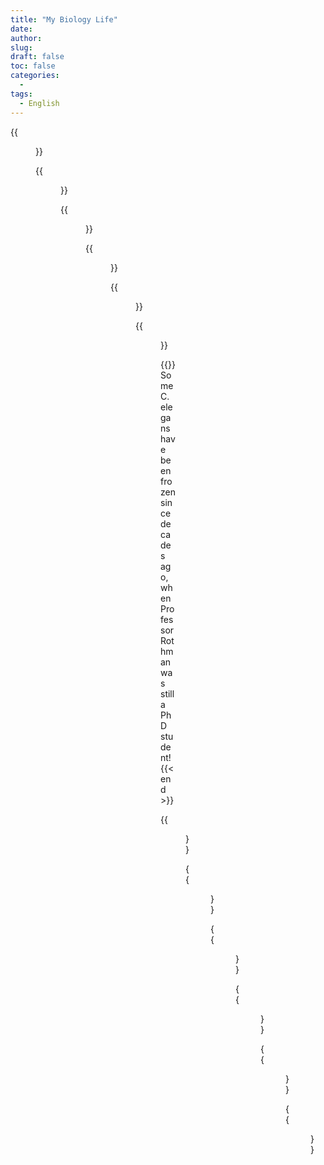 ```yaml
---
title: "My Biology Life"
date: 
author: 
slug: 
draft: false
toc: false
categories:
  - 
tags:
  - English
---
```


{{<figure src="https://scontent-msp1-1.xx.fbcdn.net/v/t1.6435-9/247180031_3101834000088903_3111911247179035199_n.jpg?_nc_cat=107&ccb=1-5&_nc_sid=0debeb&_nc_ohc=p_IUyZXU9IgAX-5FDNc&_nc_ht=scontent-msp1-1.xx&oh=2ae219f16d91896335945a496868f9e4&oe=6197D570" title="Rothman Lab, MCDB Department" caption="Where I worked for 2 years!">}}

{{<figure src="https://scontent-msp1-1.xx.fbcdn.net/v/t1.6435-9/247839523_3101789686760001_8473628667156286041_n.jpg?_nc_cat=106&ccb=1-5&_nc_sid=0debeb&_nc_ohc=SDdal5hwTG0AX8ZPP_a&_nc_ht=scontent-msp1-1.xx&oh=2629293a73888430c80228b63bd62ab3&oe=6199C28C" caption="Me in Summer 2018!">}} 
        
{{<figure src="https://scontent-msp1-1.xx.fbcdn.net/v/t1.6435-9/248202743_3101788503426786_6572638950162722000_n.jpg?_nc_cat=107&ccb=1-5&_nc_sid=0debeb&_nc_ohc=8WRYBDvBf4AAX_hzXjr&tn=56ndwYLw8MJgaWYy&_nc_ht=scontent-msp1-1.xx&oh=1ceb2ca5c51e80fb53f761f188e28452&oe=6198A15B" title="C. elegans (nematodes) are raised here in sealed plates!" caption="Each plate is denoted with date and temperature preserveed, as well as C. elegans type.">}} 
  
{{<figure src="https://scontent-msp1-1.xx.fbcdn.net/v/t1.6435-9/246416236_3101857470086556_5683068099215837044_n.jpg?_nc_cat=106&ccb=1-5&_nc_sid=0debeb&_nc_ohc=CsNosBwNQh0AX8ehfrs&_nc_ht=scontent-msp1-1.xx&oh=39af1d2590905d6d3f095adb80def6ba&oe=61977B44" caption="Synchronize C. elegans embryos.">}} 
    
{{<figure src="https://scontent-msp1-1.xx.fbcdn.net/v/t1.6435-9/248152189_3101789046760065_5474483436471935421_n.jpg?_nc_cat=102&ccb=1-5&_nc_sid=0debeb&_nc_ohc=ERoOMppplY8AX8QXtgK&_nc_ht=scontent-msp1-1.xx&oh=b9670b4bb2c96f76afebf64d3e4ca699&oe=619A13E9" caption="Design chemotaxis experiments and examine social behavior of C. elegans: they have short-term memory!">}} 
  
{{<figure src="https://scontent-msp1-1.xx.fbcdn.net/v/t1.6435-9/247927103_3101789970093306_370093813079896855_n.jpg?_nc_cat=104&ccb=1-5&_nc_sid=0debeb&_nc_ohc=7gQDYq4wgwQAX_iqC9h&_nc_ht=scontent-msp1-1.xx&oh=e4a18b093a7c4091fd69bc0eac923bf5&oe=6199EB44" caption="Froze the elegans to test long-term memory retention.">}} 

{{<block class="note" >}}
Some C. elegans have been frozen since decades ago, when Professor Rothman was still a PhD student!
{{< end >}}
  
  
{{<figure src="https://scontent-msp1-1.xx.fbcdn.net/v/t1.6435-9/248213379_3101789646760005_6556330319939836646_n.jpg?_nc_cat=107&ccb=1-5&_nc_sid=0debeb&_nc_ohc=0Jl-w_JlVycAX_3YYUG&_nc_ht=scontent-msp1-1.xx&oh=21315bda7e1a13b04d2caa862ee4ab75&oe=61989BC8" caption="Water bears(tardigrades) are rasied in water, with their favourite algae, of course!">}} 
   
{{<figure src="https://scontent-msp1-1.xx.fbcdn.net/v/t1.6435-9/247154707_3101789253426711_3540678879355200136_n.jpg?_nc_cat=110&ccb=1-5&_nc_sid=0debeb&_nc_ohc=n1wNU2cryhgAX-BeZtc&_nc_ht=scontent-msp1-1.xx&oh=820885239b6e89ee5bb62e395945eb34&oe=619A6C84" caption="Grow Algae for my water bears.">}} 

  
  
{{<figure src="https://scontent-msp1-1.xx.fbcdn.net/v/t1.6435-9/248189765_3101788600093443_3979284204159503790_n.jpg?_nc_cat=104&ccb=1-5&_nc_sid=0debeb&_nc_ohc=J1I01rYczB0AX8vh4Pm&_nc_ht=scontent-msp1-1.xx&oh=c08e88f097b58f894e55e68baac89a42&oe=61989672" Title="Prepare for polymerase chain reaction(PCR)." caption="Determine function of specific water bear gene by RNA interference method.">}} 
  
{{<figure src="https://scontent-msp1-1.xx.fbcdn.net/v/t1.6435-9/248308709_3101788700093433_6394124466364653403_n.jpg?_nc_cat=107&ccb=1-5&_nc_sid=0debeb&_nc_ohc=d845UO9PeOwAX_ay644&_nc_ht=scontent-msp1-1.xx&oh=5bd1268e6d6ade70bbbb746aa272dda9&oe=6197CFA5">}} 
  
{{<figure src="https://scontent-msp1-1.xx.fbcdn.net/v/t1.6435-9/247883883_3101789146760055_8545553441644440857_n.jpg?_nc_cat=109&ccb=1-5&_nc_sid=0debeb&_nc_ohc=sUINkwI2-foAX812HFu&_nc_ht=scontent-msp1-1.xx&oh=241d91b2075b0d1fd38d88e9841946af&oe=61977AF8">}} 
  
{{<figure src="https://scontent-msp1-1.xx.fbcdn.net/v/t1.6435-9/246226808_3101788976760072_5959359572146934812_n.jpg?_nc_cat=102&ccb=1-5&_nc_sid=0debeb&_nc_ohc=0NrhKkD1EGcAX-bRChy&tn=56ndwYLw8MJgaWYy&_nc_ht=scontent-msp1-1.xx&oh=4a328ee18128e6cfb8d37e57eeb4d348&oe=6199723A">}} 
  
  
  
  
  
